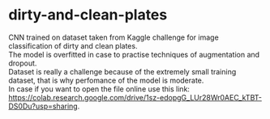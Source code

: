 # dirty-and-clean-plates
CNN trained on dataset taken from Kaggle challenge for image classification of dirty and clean plates.  
The model is overfitted in case to practise techniques of augmentation and dropout.  
Dataset is really a challenge because of the extremely small training dataset, that is why perfomance of the model is moderate.  
In case if you want to open the file online use this link: https://colab.research.google.com/drive/1sz-edopgG_LUr28Wr0AEC_kTBT-DS0Du?usp=sharing. 
